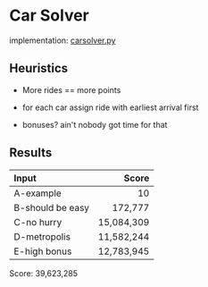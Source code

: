 # Car Solver

implementation: [carsolver.py](../solvers/carsolver.py)

## Heuristics

* More rides == more points

* for each car assign ride with earliest arrival first

* bonuses? ain't nobody got time for that

## Results

| Input            |  Score     |
|:-----------------|-----------:|
| A-example        | 10         |
| B-should be easy | 172,777    |
| C-no hurry       | 15,084,309 |
| D-metropolis     | 11,582,244 |
| E-high bonus     | 12,783,945 |

Score: 39,623,285
